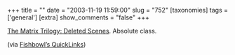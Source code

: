 +++
title = ""
date = "2003-11-19 11:59:00"
slug = "752"
[taxonomies]
tags = ['general']
[extra]
show_comments = "false"
+++

[The Matrix Trilogy: Deleted Scenes](http://www.londonmark.blogspot.com/2003_11_02_londonmark_archive.html#106811724013007219). Absolute class.

(via [Fishbowl’s QuickLinks](http://fishbowl.pastiche.org/quicklinks/))
